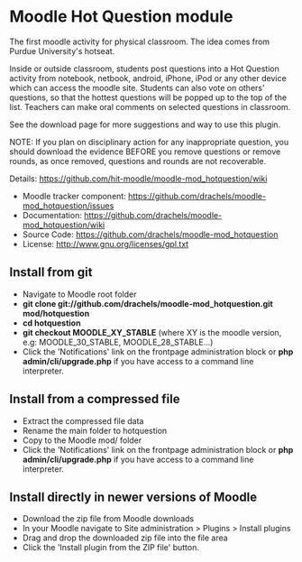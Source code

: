# Moodle Hot Question module
The first moodle activity for physical classroom. The idea comes from
Purdue University's hotseat.

Inside or outside classroom, students post questions into a Hot Question
activity from notebook, netbook, android, iPhone, iPod or any other device
which can access the moodle site. Students can also vote on others' 
questions, so that the hottest questions will be popped up to the top of
the list. Teachers can make oral comments on selected questions in classroom.

See the download page for more suggestions and way to use this plugin.

NOTE: If you plan on disciplinary action for any inappropriate question,
you should download the evidence BEFORE you remove questions or remove rounds, 
as once removed, questions and rounds are not recoverable.

Details: https://github.com/hit-moodle/moodle-mod_hotquestion/wiki

- Moodle tracker component: https://github.com/drachels/moodle-mod_hotquestion/issues
- Documentation: https://github.com/drachels/moodle-mod_hotquestion/wiki
- Source Code: https://github.com/drachels/moodle-mod_hotquestion
- License: http://www.gnu.org/licenses/gpl.txt

## Install from git
- Navigate to Moodle root folder
- **git clone git://github.com/drachels/moodle-mod_hotquestion.git mod/hotquestion**
- **cd hotquestion**
- **git checkout MOODLE_XY_STABLE** (where XY is the moodle version, e.g: MOODLE_30_STABLE, MOODLE_28_STABLE...)
- Click the 'Notifications' link on the frontpage administration block or **php admin/cli/upgrade.php** if you have access to a command line interpreter.

## Install from a compressed file
- Extract the compressed file data
- Rename the main folder to hotquestion
- Copy to the Moodle mod/ folder
- Click the 'Notifications' link on the frontpage administration block or **php admin/cli/upgrade.php** if you have access to a command line interpreter.

## Install directly in newer versions of Moodle
- Download the zip file from Moodle downloads
- In your Moodle navigate to Site administration > Plugins > Install plugins
- Drag and drop the downloaded zip file into the file area
- Click the 'Install plugin from the ZIP file' button.